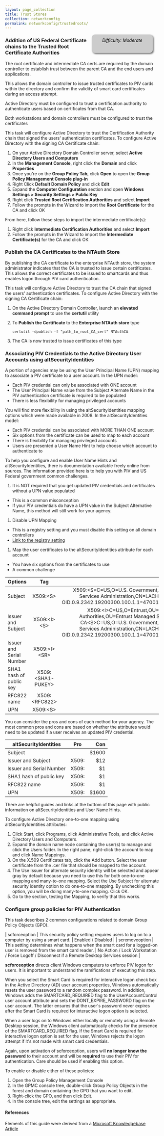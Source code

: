 ```yaml
---
layout: page_collection
title: Trust Stores
collection: networkconfig
permalink: networkconfig/trustedroots/
---
```

<div style="float:right; padding:10px; margin-right:20px; border-radius:10px; width:180px; height:40px; box-shadow:3px 3px 5px 0px; text-align:center; background-color:#CCC; color:#666666">
<div style="color:#000000">
<em>Difficulty: Moderate</em>
</div>
</div>


### Addition of US Federal Certificate chains to the Trusted Root Certificate Authorities

The root certificate and intermediate CA certs are required by the domain controller to establish trust between the parent CA and the end users and applications. 

This allows the domain controller to issue trusted certificates to PIV cards within the directory and confirm the validity of smart card certificates during an access attempt.

Active Directory must be configured to trust a certification authority to authenticate users based on certificates from that CA. 

Both workstations and domain controllers must be configured to trust the certificates 

This task will configure Active Directory to trust the Certification Authority chain that signed the users' authentication certificates. To configure Active Directory with the signing CA Certificate chain:

1.	On your Active Directory Domain Controller server, select **Active Directory Users and Computers**
2.	In the **Management Console**, right click the **Domain** and click **Properties**
3.	Once you're on the **Group Policy Tab**, click **Open** to open the **Group Policy Management Console plug-in**
4.	Right Click **Default Domain Policy** and click **Edit**
5.	Expand the **Computer Configuration** section and open **Windows Settings > Security Settings > Public Key**
6.	Right click **Trusted Root Certification Authorities** and select **Import**
7.	Follow the prompts in the Wizard to import the **Root Certificate** for the CA and click OK

From here, follow these steps to import the intermediate certificate(s):

1.	Right click **Intermediate Certification Authorities** and select **Import**
2.	Follow the prompts in the Wizard to import the **Intermediate Certificate(s)** for the CA and click OK


### Publish the CA Certificates to the NTAuth Store

By publishing the CA certificate to the enterprise NTAuth store, the system administrator indicates that the CA is trusted to issue certain certificates. This allows the correct certificates to be issued to smartcards and thus enables logon through PIV card authentication.

This task will configure Active Directory to trust the CA chain that signed the users' authentication certificates. To configure Active Directory with the signing CA Certificate chain:

1.	On the Active Directory Domain Controller, launch an **elevated command prompt** to use the **certutil** utility
2.	To **Publish the Certificate** to the **Enterprise NTAuth store** type

        certutil –dpublish –f "path_to_root_CA_cert" NTAuthCA

3.	The CA is now trusted to issue certificates of this type


### Associating PIV Credentials to the Active Directory User Accounts using altSecurityIdentities

A portion of agencies may be using the User Principal Name (UPN) mapping to associate a PIV certificate to a user account.  In the UPN model:

* Each PIV credential can only be associated with ONE account
* The User Principal Name value from the Subject Alternate Name in the PIV authentication certificate is required to be populated 
* There is less flexibility for managing privileged accounts

You will find more flexibility in using the altSecurityIdentities mapping options which were made available in 2008.  In the altSecurityIdentities model:

* Each PIV credential can be associated with MORE THAN ONE account
* Six options from the certificate can be used to map to each account
* There is flexibility for managing privileged accounts
* Users are presented a User Name Hint to help choose which account to authenticate to

To help you configure and enable User Name Hints and altSecurityIdentities, there is documentation available freely online from sources.  The information provided here is to help you with PIV and US Federal government common challenges.

1. It is NOT required that you get updated PIV credentials and certificates without a UPN value populated
  * This is a common misconception
  * If your PIV credentials do have a UPN value in the Subject Alternative Name, this method will still work for your agency.  

1. Disable UPN Mapping
  * This is a registry setting and you must disable this setting on all domain controllers
  * [Link to the registry setting](https://technet.microsoft.com/en-us/library/ff520074(WS.10).aspx)
  
1. Map the user certificates to the altSecurityIdentities attribute for each account
  * You have six options from the certificates to use
  * A common challenge 

  
  
| Options       | Tag     | Example | Considerations |
| ------------- |:-------------:| -----:|-----:|
| Subject     | X509:\<S> | X509:\<S>C=US,O=U.S. Government,OU=General Services Administration,CN=LACHELLE LEVAN OID.0.9.2342.19200300.100.1.1=47001003151020 |   | 
| Issuer and Subject     | X509:\<I>\<S>  | X509:\<I>C=US,O=Entrust,OU=Certification Authorities,OU=Entrust Managed Services SSP CA\<S>C=US,O=U.S. Government,OU=General Services Administration,CN=LACHELLE LEVAN OID.0.9.2342.19200300.100.1.1=47001003151020 |   |
| Issuer and Serial Number | X509:\<I>\<SR> |    $1 |  
| SHA1 hash of public key| X509:\<SHA1-PUKEY> |    $1 |  
| RFC822 name | X509:\<RFC822>      |    $1 | 
| UPN     | X509:\<S> | $1600 | 

You can consider the pros and cons of each method for your agency.  The most common pros and cons are based on whether the attributes would need to be updated if a user receives an updated PIV credential.

| altSecurityIdentities       | Pro          | Con  |
| ------------- |:-------------:| -----:|
| Subject     |  | $1600 |
| Issuer and Subject     | X509:<I><S>      |   $12 |
| Issuer and Serial Number | X509:<I><SR>      |    $1 |  
| SHA1 hash of public key| X509:<SHA1-PUKEY>      |    $1 |  
| RFC822 name | X509:<SHA1-PUKEY>      |    $1 | 
| UPN     | X509:<S> | $1600 | 


There are helpful guides and links at the bottom of this page with public information on altSecurityIdentities and User Name Hints.  



To configure Active Directory one-to-one mapping using altSecurityIdentities attributes:

1.	Click Start, click Programs, click Administrative Tools, and click Active Directory Users and Computers.
2.	Expand the domain name node containing the user(s) to manage and click the Users folder. In the right pane, right-click the account to map and click Name Mappings.
3.	On the X.509 Certificates tab, click the Add button. Select the user certificate from the .cer file that should be mapped to the account.
4.	The Use Issuer for alternate security identity will be selected and appear gray by default because you need to use this for both one-to-one mapping and many-to-one mapping. 
Select the Use Subject for alternate security identity option to do one-to-one mapping. By unchecking this option, you will be doing many-to-one mapping. Click OK.
5.	Go to the section, testing the Mapping, to verify that this works.


### Configure group policies for PIV Authentication

This task describes 2 common configurations related to domain Group Policy Objects (GPO).

|  scforceoption  |  This security policy setting requires users to log on to a computer by using a smart card.  |  Enabled / Disabled  |
|  scremoveoption  |  This setting determines what happens when the smart card for a logged-on user is removed from the smart card reader.  |  No Action / Lock Workstation / Force Logoff / Disconnect if a Remote Desktop Services session  |

**scforceoption** directs client Windows computers to enforce PIV logon for users. It is important to understand the ramifications of executing this step.

When you select the Smart Card is required for interactive logon check box in the Active Directory (AD) user account properties, Windows automatically resets the user password to a random complex password. In addition, Windows adds the SMARTCARD_REQUIRED flag to the UserAccountControl user account attribute and sets the DONT_EXPIRE_PASSWORD flag on the user account. The latter ensures that the user's password never expires after the Smart Card is required for interactive logon option is selected.

When a user logs on to Windows either locally or remotely using a Remote Desktop session, the Windows client automatically checks for the presence of the SMARTCARD_REQUIRED flag. If the Smart Card is required for interactive logon option is set for the user, Windows rejects the logon attempt if it's not made with smart card credentials.

Again, upon activation of scforceoption, users will **no longer know the password** to their account and will be **required** to use their PIV for authentication. Care should be used if enabling this option.

To enable or disable either of these policies:

1.  Open the Group Policy Management Console
1.  In the GPMC console tree, double-click Group Policy Objects in the forest and domain containing the GPO that you want to edit.
1.  Right-click the GPO, and then click Edit.
1.  In the console tree, edit the settings as appropriate.



#### References

Elements of this guide were derived from a [Microsoft Knowledgebase Article](https://support.microsoft.com/en-us/kb/281245)
